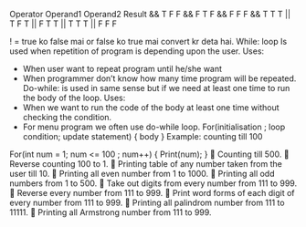 Operator	Operand1	Operand2	Result
&&	T	F	F
&&	F	T	F
&&	F	F	F
&&	T	T	T
||	T	F	T
||	F	T	T
||	T	T	T
||	F	F	F

! = true ko false mai or false ko true mai convert kr deta hai.
While: loop Is used when repetition of program is depending upon the user.
Uses:
-	When user want to repeat program until he/she want
-	When programmer don’t know how many time program will be repeated.
     Do-while: is used in same sense but if we need at least one time to run the body of the loop.
     Uses:
-	When we want to run the code of the body at least one time without checking the condition.
-	For menu program we often use do-while loop.
     For(initialisation ; loop condition; update statement)
     {
     body
     }
     Example: counting till 100

For(int num = 1; num <= 100 ; num++)
{
Print(num);
}
	Counting till 500.
	Reverse counting 100 to 1.
	Printing table of any number taken from the user till 10.
	Printing all even number from 1 to 1000.
	Printing all odd numbers from 1 to 500.
	Take out digits from every number from 111 to 999.
	Reverse every number from 111 to 999.
	Print word forms of each digit of every number from 111 to 999.
	Printing all palindrom number from 111 to 11111.
	Printing all Armstrong number from 111 to 999. 



